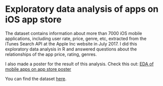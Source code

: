 # Exploratory data analysis of apps on iOS app store
The dataset contains information about more than 7000 iOS mobile applications, including user rate, price, genre, etc, extracted from the iTunes Search API at the Apple Inc website in July 2017. I did this exploratory data analysis in R and answered questions about the relationships of the app price, rating, genres. 

I also made a poster for the result of this analysis. Check this out:
[EDA of mobile apps on app store poster](miniposter.pdf)

You can find the dataset [here](https://www.kaggle.com/ramamet4/app-store-apple-data-set-10k-apps).
